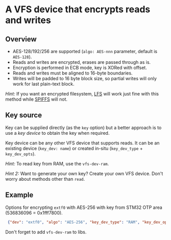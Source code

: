 # A VFS device that encrypts reads and writes

## Overview

 * AES-128/192/256 are supported (`algo: AES-nnn` parameter, default is `AES-128`).
 * Reads and writes are encrypted, erases are passed through as is.
 * Encryption is performed in ECB mode, key is XORed with offset.
 * Reads and writes must be aligned to 16-byte boundaries.
 * Writes will be padded to 16 byte block size, so partial writes will only work for last plain-text block.

 _Hint:_ If you want an encrypted filesystem, [LFS](https://github.com/cesanta/mongoose-os/libs/vfs-fs-lfs) will work just fine with this method while [SPIFFS](https://github.com/cesanta/mongoose-os/libs/vfs-fs-spiffs) will not.

## Key source

Key can be supplied directly (as the `key` option) but a better approach is to use a _key device_ to obtain the key when required.

Key device can be any other VFS device that supports reads. It can be an existing device (`key_dev: name`) or created in-situ (`key_dev_type` + `key_dev_opts`).

_Hint:_ To read key from RAM, use the `vfs-dev-ram`.

_Hint 2:_ Want to generate your own key? Create your own VFS device. Don't worry about methods other than `read`.

## Example

Options for encrypting `extf0` with AES-256 with key from STM32 OTP area (536836096 = 0x1fff7800).

```json
 {"dev": "extf0", "algo": "AES-256", "key_dev_type": "RAM", "key_dev_opts": {"addr": 536836096, "size": 32}}

```

Don't forget to add `vfs-dev-ram` to libs.
